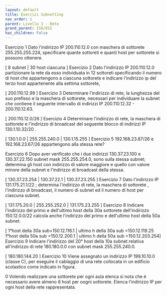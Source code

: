 ```yaml
---
layout: default
title: Esercizi Subnetting
nav_order: 1
parent: Livello 3 - Rete
grand_parent: ISO/OSI
has_children: False
---
```


Esercizio 1
Dato l'indirizzo IP 200.110.12.0 con maschera di sottorete 255.255.255.224, specificare quante sottoreti e quanti host
per sottorete si possono ottenere.

[ 8 subnet | 30 host ciascuna ]
Esercizio 2
Dato l'indirizzo IP 200.110.12.0 partizionare la rete da esso individuata in 12 sottoreti specificando il numero di host
che appartengono a ciascuna sottorete e indicare l'indirizzo ip del terzo host appartenente alla settima sottorete,

[ 200.110.12.99 ]
Esercizio 3
Determinare l'indirizzo di rete, la lunghezza del suo prefisso e la maschera di sottorete, necessari per individuare la
subnet che contiene il seguente intervallo di indirizzi IP
200.110.12.32 - 200.110.12.63.

[ 200.110.12.0/26 ]
Esercizio 4
Determinare l'indirizzo di rete, la maschera di sottorete e l'indirizzo di broadcast del seguente blocco di indirizzi IP
130.1.10.32/20 .

[ 130.1.0.0 | 255.255.240.0 | 130.1.15.255 ]
Esercizio 5
192.168.23.87/26 e 192.168.23.67/26 appartengono alla stessa rete?

Esercizio 6
Dopo aver verificato che i due indirizzi 130.37.23.100 e 130.37.22.150 subnet mask 255.255.254.0, sono sulla stessa
subnet; determina gli host con indirizzo di valore maggiore e quello con valore minore della subnet e l'indirizzo di
broadcast della stessa.

[ 130.37.23.254 | 130.37.22.1 | 130.37.23.255 ]
Esercizio 7
Dato l'indirizzo IP 131.175.21.1/22 ; determina l'indirizzo di rete, la maschera di sottorete , l'indirizzo di
broadcast, il numero di subnet ed il numero di host per ciascuna subnet.

[ 131.175.20.0 | 255.255.252.0 | 131.175.23.255 ]
Esercizio 8
Indicare l'indirizzo del primo e dell'ultimo host della 30a sottorete dell'indirizzo
150.12.0.0/22 calcola anche l'indirizzo del primo e dell'ultimo host della 50a subnet.

[ 1°host della 30a sub=150.12.116.1 | ultimo h della 30a sub =150.12.119.25
1°host della 50a sub =150.12.200.1 | ultimo h della 50a sub =150.12.203.254]
Esercizio 9
Indicare l'indirizzo del 20° host della 10a subnet relativa all'indirizzo di rete 180.180.0.0 con subnet mask
255.255.240.0.

[ 180.180.144.20 ]
Esercizio 10
Viene assegnato un indirizzo IP 199.10.10.0 (classe C), per eseguire il cablaggio di una rete collocata in un edificio
scolastico come indicato in figura.

0
Volendo realizzare una sottorete per ogni aula elenca si nota che è necessario avere almeno 8 host per oogni sottorete.
Elenca l'indirizzo IP per ogni host della rete rappresentata.